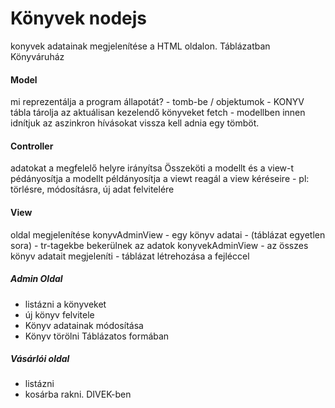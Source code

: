 # Könyvek nodejs

konyvek adatainak megjelenítése a HTML oldalon.
Táblázatban
Könyváruház

#### Model
mi reprezentálja a program állapotát? - tomb-be / objektumok - KONYV tábla tárolja az aktuálisan kezelendő könyveket
fetch - modellben
innen idnítjuk az aszinkron hívásokat
vissza kell adnia egy tömböt.
#### Controller
adatokat a megfelelő helyre irányítsa
Összeköti a modellt és a view-t
pédányosítja a modellt
példányosítja a viewt
reagál a view kéréseire - pl: törlésre, módosításra, új adat felvitelére
#### View
oldal megjelenítése
konyvAdminView - egy könyv adatai - (táblázat egyetlen sora) - tr-tagekbe bekerülnek az adatok
konyvekAdminView - az összes könyv adatait megjeleníti - táblázat létrehozása a fejléccel

##### Admin Oldal
-  listázni a könyveket
-  új könyv felvitele
-  Könyv adatainak módosítása
-  Könyv törölni
Táblázatos formában

##### Vásárlói oldal
-   listázni
-   kosárba rakni.
DIVEK-ben